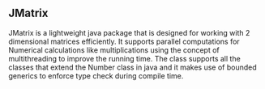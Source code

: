## JMatrix

JMatrix is a lightweight java package that is designed for working with 2 dimensional matrices efficiently. It supports parallel computations for Numerical calculations like multiplications using the concept of multithreading to improve the running time.
The class supports all the classes that extend the Number class in java and it makes use of bounded generics to enforce type check during compile time. 